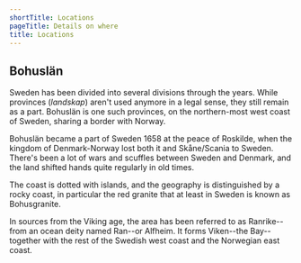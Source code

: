 ```yaml
---
shortTitle: Locations
pageTitle: Details on where
title: Locations
---
```


## Bohuslän

Sweden has been divided into several divisions through the years.
While provinces (*landskap*) aren't used anymore in a legal sense,
they still remain as a part. Bohuslän is one such provinces, on the
northern-most west coast of Sweden, sharing a border with Norway.

Bohuslän became a part of Sweden 1658 at the peace of Roskilde, when
the kingdom of Denmark-Norway lost both it and Skåne/Scania to Sweden.
There's been a lot of wars and scuffles between Sweden and Denmark, and
the land shifted hands quite regularly in old times.

The coast is dotted with islands, and the geography is distinguished by
a rocky coast, in particular the red granite that at least in Sweden is
known as Bohusgranite.

In sources from the Viking age, the area has been referred to as Ranrike--
from an ocean deity named Ran--or Alfheim. It forms Viken--the Bay--
together with the rest of the Swedish west coast and the Norwegian
east coast.
